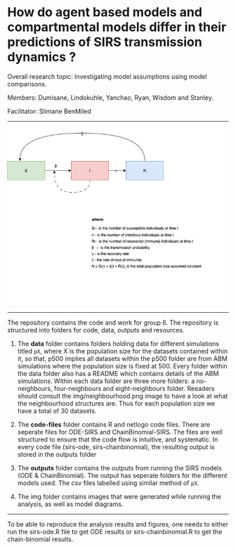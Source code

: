 # How do agent based models and compartmental models differ in their predictions of SIRS transmission dynamics ?

Overall research topic: Investigating model assumptions using model comparisons. 

Members: Dumisane, Lindokuhle, Yanchao, Ryan, Wisdom and Stanley. 

Facilitator: Slimane BenMiled

---

![SIRS Model Diagram](SIRSModel.png)

---

The repository contains the code and work for group 6. The repository is structured into folders for code, data, outputs and resources.


1. The **data** folder contains folders holding data for different simulations titled `pX`, where X is the population size for the datasets contained within it, so that, p500 implies all datasets within the p500 folder are from ABM simulations where the population size is fixed at 500. Every folder within the data folder also has a README which contains details of the ABM simulations. Within each data folder are three more folders: a no-neighbours, four-neighbours and eight-neighbours folder. Reeaders should consult the img/neighbourhood.png image to have a look at what the neighbourhood structures are. Thus for each population size we have a total of 30 datasets.
    
2. The **code-files** folder contains R and netlogo code files. There are seperate files for ODE-SIRS and ChainBinomial-SIRS. The files are well structured to ensure that the code flow is intuitive, and systematic. In every code file (sirs-ode, sirs-chainbinomial), the resulting output is stored in the outputs folder
   
3. The **outputs** folder contains the outputs from running the SIRS models (ODE & ChainBinomial). The output has seperate folders for the different models used. The csv files labelled using similar method of `pX`.

4. The img folder contains images that were generated while running the analysis, as well as model diagrams.

---

To be able to reproduce the analysis results and figures, one needs to either run the sirs-ode.R file to get ODE results or sirs-chainbinomial.R to get the chain-binomial results.



